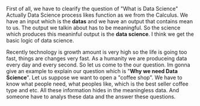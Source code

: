 First of all, we have to clearify the question of "What is Data Science"
Actually Data Science process likes function as we from the Calculus. We have an input which is the **datas** and we have an output that contains mean to us. The output we talkin about has to be meaningful. So the science which produces this meaninful output is the **data science**. I think we get the basic logic of data science.

Recently technology is growth amount is very high so the life is going too fast, things are changes very fast. As a humanity we are produceing data every day and every second. So let us come to the our question. Im gonna give an example to explain our question which is "**Why we need Data Science**". Let us suppose we want to open a "coffee shop". We have to know what people need, what peoples like, which is the best seller coffee type and etc. All these information hides in the meaningless data. And someone have to analys these data and the answer these questions. 